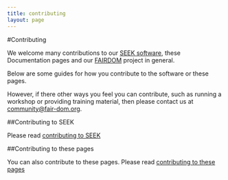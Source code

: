 ```yaml
---
title: contributing
layout: page
---
```


#Contributing

We welcome many contributions to our [SEEK software](http://seek4science.org), these Documentation pages and our [FAIRDOM](http://fair-dom.org) project in general.

Below are some guides for how you contribute to the software or these pages.

However, if there other ways you feel you can contribute, such as running a workshop or providing training material, then please contact us at <community@fair-dom.org>.

##Contributing to SEEK

Please read [contributing to SEEK](tech/contributing-to-seek.html)


##Contributing to these pages

You can also contribute to these pages.
Please read [contributing to these pages](contributing-to-pages.html)